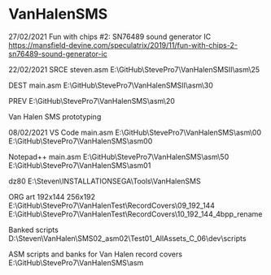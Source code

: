 # VanHalenSMS
27/02/2021
Fun with chips #2: SN76489 sound generator IC
https://mansfield-devine.com/speculatrix/2019/11/fun-with-chips-2-sn76489-sound-generator-ic

22/02/2021
SRCE
steven.asm
E:\GitHub\StevePro7\VanHalenSMSII\asm\25

DEST
main.asm
E:\GitHub\StevePro7\VanHalenSMSII\asm\30


PREV
E:\GitHub\StevePro7\VanHalenSMS\asm\20


Van Halen SMS prototyping

08/02/2021
VS Code
main.asm
E:\GitHub\StevePro7\VanHalenSMS\asm\00
E:\GitHub\StevePro7\VanHalenSMS\asm00


Notepad++
main.asm
E:\GitHub\StevePro7\VanHalenSMS\asm\50
E:\GitHub\StevePro7\VanHalenSMS\asm01


dz80
E:\Steven\INSTALLATIONSEGA\Tools\VanHalenSMS


ORG art
192x144
256x192
E:\GitHub\StevePro7\VanHalenTest\RecordCovers\09_192_144
E:\GitHub\StevePro7\VanHalenTest\RecordCovers\10_192_144_4bpp_rename


Banked scripts
D:\Steven\VanHalen\SMS02_asm02\Test01_AllAssets_C\_06\dev\scripts


ASM scripts and banks for Van Halen record covers
E:\GitHub\StevePro7\VanHalenSMS\asm